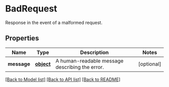 # BadRequest

Response in the event of a malformed request. 
## Properties
Name | Type | Description | Notes
------------ | ------------- | ------------- | -------------
**message** | [**object**](.md) | A human-readable message describing the error. | [optional] 

[[Back to Model list]](../README.md#documentation-for-models) [[Back to API list]](../README.md#documentation-for-api-endpoints) [[Back to README]](../README.md)


